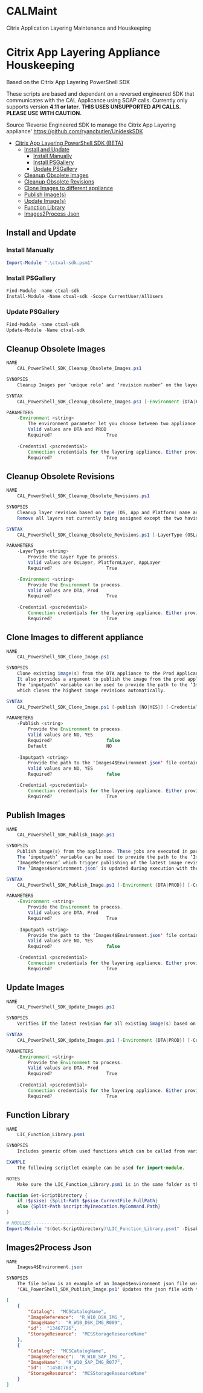 # CALMaint
Citrix Application Layering Maintenance and Houskeeping

# Citrix App Layering Appliance Houskeeping 
Based on the Citrix App Layering PowerShell SDK

These scripts are based and dependant on a reversed engineered SDK that communicates with the CAL Applicance using SOAP calls.
Currently only supports version **4.11 or later**.  **THIS USES UNSUPPORTED API CALLS.  PLEASE USE WITH CAUTION.**

Source 'Reverse Engineered SDK to manage the Citrix App Layering appliance' https://github.com/ryancbutler/UnideskSDK

- [Citrix App Layering PowerShell SDK (BETA)](#citrix-app-layering-powershell-sdk--beta-)
  * [Install and Update](#install-and-update)
    + [Install Manually](#install-manually)
    + [Install PSGallery](#install-psgallery)
    + [Update PSGallery](#update-psgallery)
  * [Cleanup Obsolete Images](#Cleanup-Obsolete-Images)
  * [Cleanup Obsolete Revisions](#Cleanup-Obsolete-Revisions)
  * [Clone Images to different appliance](#Clone-Obsolete-Revisions)
  * [Publish Image(s)](#Publish-Images)
  * [Update Image(s)](#Update-Images)
  * [Function Library](#Function-Library)
  * [Images2Process Json](#Images2Process-Json)
  

## Install and Update

### Install Manually

```powershell
Import-Module ".\ctxal-sdk.psm1"
```

### Install PSGallery

```powershell
Find-Module -name ctxal-sdk
Install-Module -Name ctxal-sdk -Scope CurrentUser/AllUsers
```

### Update PSGallery

```powershell
Find-Module -name ctxal-sdk
Update-Module -Name ctxal-sdk
```

## Cleanup Obsolete Images

```java
NAME
    CAL_PowerShell_SDK_Cleanup_Obsolete_Images.ps1

SYNOPSIS
    Cleanup Images per ‘unique role’ and ‘revision number’ on the layering appliance skipping the last three (by default)

SYNTAX
    CAL_PowerShell_SDK_Cleanup_Obsolete_Images.ps1 [-Environment {DTA|PROD}] [-Credential <$credential>]

PARAMETERS
    -Environment <string>
        The environment parameter let you choose between two appliance environments.
        Valid values are DTA and PROD
        Required?                    True
    
    -Credential <pscredential>
        Connection credentials for the layering appliance. Either provide a PSCredential object or an username
        Required?                    True
```

## Cleanup Obsolete Revisions

```java
NAME
    CAL_PowerShell_SDK_Cleanup_Obsolete_Revisions.ps1

SYNOPSIS
    Cleanup layer revision based on type (OS, App and Platform) name and ‘revision number’ on the layering appliance. 
    Remove all layers not currently being assigned except the two having the highest revision number and not being assigned.

SYNTAX
    CAL_PowerShell_SDK_Cleanup_Obsolete_Revisions.ps1 [-LayerType {OSLayer|AppLayer|PlatformLayer}] [-Environment {DTA|PROD}] [-Credential <pscredential>] [-Whatif]

PARAMETERS
    -LayerType <string>
        Provide the Layer type to process.
        Valid values are OsLayer, PlatformLayer, AppLayer
        Required?                    True

    -Environment <string>
        Provide the Environment to process.
        Valid values are DTA, Prod
        Required?                    True
    
    -Credential <pscredential>
        Connection credentials for the layering appliance. Either provide a PSCredential object or an username
        Required?                    True
```

## Clone Images to different appliance

```java
NAME
    CAL_PowerShell_SDK_Clone_Image.ps1

SYNOPSIS
    Clone existing image(s) from the DTA appliance to the Prod Applicance using a (multi-select) gridview selection window. 
    It also provides a argument to publish the image from the prod appliance after import. One at the time.
    The ‘inputpath’ variable can be used to provide the path to the ‘Images4$environment.json file which includes ‘ImageReference’ attribute 
    which clones the highest image revisions automatically.

SYNTAX
    CAL_PowerShell_SDK_Clone_Image.ps1 [-publish {NO|YES}] [-Credential <pscredential>] [-inputpath <pathtojson>]

PARAMETERS
    -Publish <string>
        Provide the Environment to process.
        Valid values are NO, YES
        Required?                    false
        Default                      NO
    
    -Inputpath <string>
        Provide the path to the 'Images4$Environment.json' file containing the references names for the images to export.
        Valid values are NO, YES
        Required?                    false

    -Credential <pscredential>
        Connection credentials for the layering appliance. Either provide a PSCredential object or an username
        Required?                    True
```

## Publish Images

```java
NAME
    CAL_PowerShell_SDK_Publish_Image.ps1

SYNOPSIS
    Publish image{s} from the appliance. These jobs are executed in parallel. 
    The ‘inputpath’ variable can be used to provide the path to the ‘Images4$environment.json’ file which includes an attribute for 
    ‘ImageReference’ which trigger publishing of the latest image revisions for the given references automatically. 
    The ‘Images4$environment.json’ is updated during execution with the ImageId and ImageName of the Images being published.

SYNTAX
    CAL_PowerShell_SDK_Publish_Image.ps1 [-Environment {DTA|PROD}] [-Credential <pscredential>] [-Inputpath UNCpathtojsonfile]

PARAMETERS
    -Environment <string>
        Provide the Environment to process.
        Valid values are DTA, Prod
        Required?                    True
    
    -Inputpath <string>
        Provide the path to the 'Images4$Environment.json' file containing the references names for the images to export.
        Valid values are NO, YES
        Required?                    false

    -Credential <pscredential>
        Connection credentials for the layering appliance. Either provide a PSCredential object or an username
        Required?                    True
```

## Update Images

```java
NAME
    CAL_PowerShell_SDK_Update_Images.ps1

SYNOPSIS
    Verifies if the latest revision for all existing image(s) based on their unique ‘role name’ have the latest OS, Platform and predefined App Layer revisions. If not, the images will be cloned with an increased revision number including the latest changes. 

SYNTAX
    CAL_PowerShell_SDK_Update_Images.ps1 [-Environment {DTA|PROD}] [-Credential <pscredential>]

PARAMETERS
    -Environment <string>
        Provide the Environment to process.
        Valid values are DTA, Prod
        Required?                    True
    
    -Credential <pscredential>
        Connection credentials for the layering appliance. Either provide a PSCredential object or an username
        Required?                    True
```

## Function Library

```java
NAME
    LIC_Function_Library.psm1

SYNOPSIS
    Includes generic often used functions which can be called from various scripts.

EXAMPLE
    The following scriptlet example can be used for import-module. 

NOTES
    Make sure the LIC_Function_Library.psm1 is in the same folder as the script which calls it.
```
```powershell
function Get-ScriptDirectory {
    if ($psise) {Split-Path $psise.CurrentFile.FullPath}
    else {Split-Path $script:MyInvocation.MyCommand.Path}
}

# MODULES -----------------------
Import-Module "$(Get-ScriptDirectory)\LIC_Function_Library.psm1" -DisableNameChecking
```

## Images2Process Json

```java
NAME
    Images4$Environment.json

SYNOPSIS
    The file below is an example of an Image4$environment json file used as optional input for clone, and publishing and update catalog activities where $environment represent the environment which is provided trough command line. Which can either be DTA, DEV, ACC or PROD. 
    'CAL_PowerShell_SDK_Publish_Image.ps1' Updates the json file with the id and name for the highest available revision for a given referencename. 
```
```json
[
    {
        "Catalog":  "MCSCatalogName",
        "ImageReference":  "R_W10_DSK_IMG_",
        "ImageName":  "R_W10_DSK_IMG_R009",
        "id":  "13467726",
        "StorageResource":  "MCSStorageResourceName"
    },
    {
        "Catalog":  "MCSCatalogName",
        "ImageReference":  "R_W10_SAP_IMG_",
        "ImageName":  "R_W10_SAP_IMG_R077",
        "id":  "14581763",
        "StorageResource":  "MCSStorageResourceName"
    }
]
```